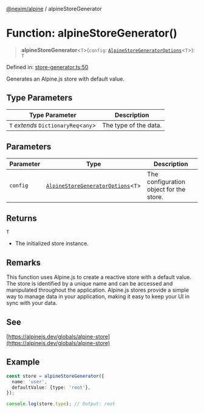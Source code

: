 [@nexim/alpine](../README.md) / alpineStoreGenerator

# Function: alpineStoreGenerator()

> **alpineStoreGenerator**\<`T`\>(`config`: [`AlpineStoreGeneratorOptions`](../type-aliases/AlpineStoreGeneratorOptions.md)\<`T`\>): `T`

Defined in: [store-generator.ts:50](https://github.com/the-nexim/nanolib/blob/315d91a362c34ccd2cf8cc495cfd7f00cd8946a3/packages/alpine/src/store/store-generator.ts#L50)

Generates an Alpine.js store with default value.

## Type Parameters

| Type Parameter                         | Description           |
| -------------------------------------- | --------------------- |
| `T` _extends_ `DictionaryReq`\<`any`\> | The type of the data. |

## Parameters

| Parameter | Type                                                                                   | Description                             |
| --------- | -------------------------------------------------------------------------------------- | --------------------------------------- |
| `config`  | [`AlpineStoreGeneratorOptions`](../type-aliases/AlpineStoreGeneratorOptions.md)\<`T`\> | The configuration object for the store. |

## Returns

`T`

- The initialized store instance.

## Remarks

This function uses Alpine.js to create a reactive store with a default value.
The store is identified by a unique name and can be accessed and manipulated
throughout the application. Alpine.js stores provide a simple way to manage
data in your application, making it easy to keep your UI in sync with your data.

## See

[https://alpinejs.dev/globals/alpine-store](https://alpinejs.dev/globals/alpine-store)

## Example

```ts
const store = alpineStoreGenerator({
  name: 'user',
  defaultValue: {type: 'root'},
});

console.log(store.type); // Output: root
```
